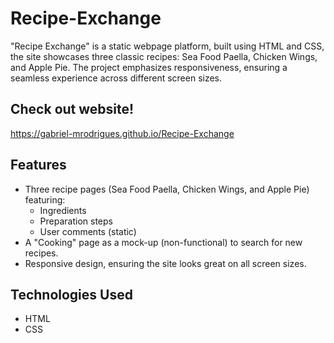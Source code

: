 # Recipe-Exchange
"Recipe Exchange" is a static webpage platform, built using HTML and CSS, the site showcases three classic recipes: Sea Food Paella, Chicken Wings, and Apple Pie. The project emphasizes responsiveness, ensuring a seamless experience across different screen sizes.

## Check out website!
https://gabriel-mrodrigues.github.io/Recipe-Exchange

## Features
- Three recipe pages (Sea Food Paella, Chicken Wings, and Apple Pie) featuring:
  - Ingredients
  - Preparation steps
  - User comments (static)
- A "Cooking" page as a mock-up (non-functional) to search for new recipes.
- Responsive design, ensuring the site looks great on all screen sizes.

## Technologies Used
- HTML
- CSS
